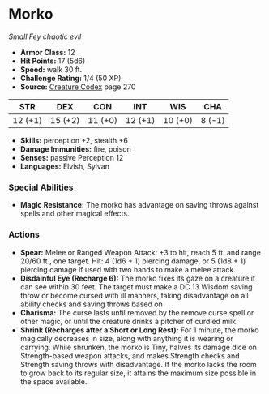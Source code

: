 # Morko

*Small* *Fey* *chaotic evil*

- **Armor Class:** 12
- **Hit Points:** 17 (5d6)
- **Speed:** walk 30 ft.
- **Challenge Rating:** 1/4 (50 XP)
- **Source:** [Creature Codex](https://koboldpress.com/kpstore/product/creature-codex-for-5th-edition-dnd) page 270

| STR | DEX | CON | INT | WIS | CHA |
| --- | --- | --- | --- | --- | --- |
| 12 (+1) | 15 (+2) | 11 (+0) | 12 (+1) | 10 (+0) | 8 (-1) |

- **Skills:** perception +2, stealth +6
- **Damage Immunities:** fire, poison
- **Senses:** passive Perception 12
- **Languages:** Elvish, Sylvan
### Special Abilities
- **Magic Resistance:** The morko has advantage on saving throws against spells and other magical effects.
### Actions
- **Spear:** Melee or Ranged Weapon Attack: +3 to hit, reach 5 ft. and range 20/60 ft., one target. Hit: 4 (1d6 + 1) piercing damage, or 5 (1d8 + 1) piercing damage if used with two hands to make a melee attack.
- **Disdainful Eye (Recharge 6):** The morko fixes its gaze on a creature it can see within 30 feet. The target must make a DC 13 Wisdom saving throw or become cursed with ill manners, taking disadvantage on all ability checks and saving throws based on
- **Charisma:** The curse lasts until removed by the remove curse spell or other magic, or until the creature drinks a pitcher of curdled milk.
- **Shrink (Recharges after a Short or Long Rest):** For 1 minute, the morko magically decreases in size, along with anything it is wearing or carrying. While shrunken, the morko is Tiny, halves its damage dice on Strength-based weapon attacks, and makes Strength checks and Strength saving throws with disadvantage. If the morko lacks the room to grow back to its regular size, it attains the maximum size possible in the space available.


